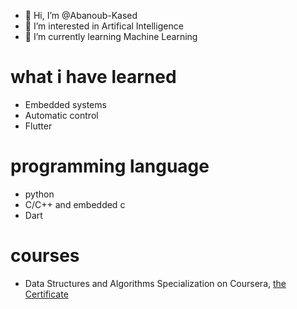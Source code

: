 - 👋 Hi, I’m @Abanoub-Kased
- 👀 I’m interested in Artifical Intelligence
- 🌱 I’m currently learning Machine Learning 
# what i have learned
- Embedded systems
- Automatic control
- Flutter
# programming language
- python
- C/C++ and embedded c
- Dart
# courses
- Data Structures and Algorithms Specialization on Coursera, [the Certificate](https://www.coursera.org/account/accomplishments/specialization/P6MMUJRQXX5L) 

